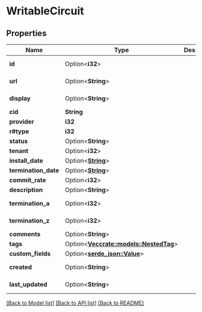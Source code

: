 # WritableCircuit

## Properties

Name | Type | Description | Notes
------------ | ------------- | ------------- | -------------
**id** | Option<**i32**> |  | [optional][readonly]
**url** | Option<**String**> |  | [optional][readonly]
**display** | Option<**String**> |  | [optional][readonly]
**cid** | **String** |  | 
**provider** | **i32** |  | 
**r#type** | **i32** |  | 
**status** | Option<**String**> |  | [optional]
**tenant** | Option<**i32**> |  | [optional]
**install_date** | Option<[**String**](string.md)> |  | [optional]
**termination_date** | Option<[**String**](string.md)> |  | [optional]
**commit_rate** | Option<**i32**> |  | [optional]
**description** | Option<**String**> |  | [optional]
**termination_a** | Option<**i32**> |  | [optional][readonly]
**termination_z** | Option<**i32**> |  | [optional][readonly]
**comments** | Option<**String**> |  | [optional]
**tags** | Option<[**Vec<crate::models::NestedTag>**](NestedTag.md)> |  | [optional]
**custom_fields** | Option<[**serde_json::Value**](.md)> |  | [optional]
**created** | Option<**String**> |  | [optional][readonly]
**last_updated** | Option<**String**> |  | [optional][readonly]

[[Back to Model list]](../README.md#documentation-for-models) [[Back to API list]](../README.md#documentation-for-api-endpoints) [[Back to README]](../README.md)


